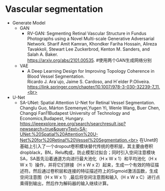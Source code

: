 # Vascular segmentation
* Generate Model
  * GAN
     * RV-GAN: Segmenting Retinal Vascular Structure in Fundus Photographs using a Novel Multi-scale Generative Adversarial Network.
       Sharif Amit Kamran, Khondker Fariha Hossain, Alireza Tavakkoli, Stewart Lee Zuckerbrod, Kenton M. Sanders, and Salah A. Baker.  
       https://arxiv.org/abs/2101.00535.
       #使用两个GAN生成网络分别
  * VAE
     * A Deep Learning Design for Improving Topology Coherence in Blood Vessel Segmentation.<br>
       Ricardo J. Ara´ujo, Jaime S. Cardoso, and H´elder P.Oliveira.<br>
       https://link.springer.com/chapter/10.1007/978-3-030-32239-7_11.<br>
* U-Net
  * SA-UNet: Spatial Attention U-Net for Retinal Vessel Segmentation.<br>
    Changlu Guo, Márton Szemenyei,Yugen Yi, Wenle Wang, Buer Chen, Changqi Fan11Budapest University of Technology and Economics,Budapest, Hungary.<br>
    https://ieeexplore.ieee.org/search/searchresult.jsp?newsearch=true&queryText=SA-UNet:%20Spatial%20Attention%20U-Net%20for%20Retinal%20Vessel%20Segmentation.<br> 
    在Unet的基础上引入了一个dropout卷积模块替代传统的卷积层，其主要由卷积dropblack，BN，Relu构成，防止模型过拟合；同时引入空间注意模块SA，SA首先沿着通道方向进行最大池化（H x W x 1）和平均池化（H x W x 1）操作，并将它们拼接（H x W x 2）起来，生成一个有效的特征描述符。然后通过卷积层和连接的特征描述符上的Sigmoid激活函数，生成空间注意图（H x W x 1）,最后将空间注意图和输入（H x W x C）进行点乘得到输出，然后作为解码器的输入继续计算。<br>
